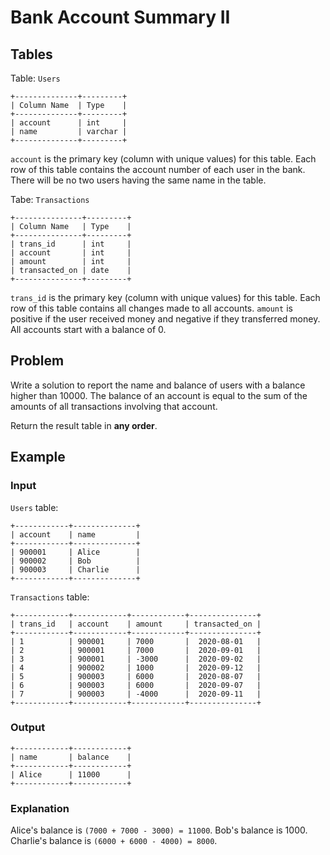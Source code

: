 # Bank Account Summary II

## Tables

Table: `Users`

```
+--------------+---------+
| Column Name  | Type    |
+--------------+---------+
| account      | int     |
| name         | varchar |
+--------------+---------+
```

`account` is the primary key (column with unique values) for this table.
Each row of this table contains the account number of each user in the bank.
There will be no two users having the same name in the table.

Tabe: `Transactions`

```
+---------------+---------+
| Column Name   | Type    |
+---------------+---------+
| trans_id      | int     |
| account       | int     |
| amount        | int     |
| transacted_on | date    |
+---------------+---------+
```

`trans_id` is the primary key (column with unique values) for this table.
Each row of this table contains all changes made to all accounts.
`amount` is positive if the user received money and negative if they transferred
money.
All accounts start with a balance of 0.

## Problem

Write a solution to report the name and balance of users with a balance higher
than 10000. The balance of an account is equal to the sum of the amounts of all
transactions involving that account.

Return the result table in **any order**.

## Example

### Input

`Users` table:

```
+------------+--------------+
| account    | name         |
+------------+--------------+
| 900001     | Alice        |
| 900002     | Bob          |
| 900003     | Charlie      |
+------------+--------------+
```

`Transactions` table:

```
+------------+------------+------------+---------------+
| trans_id   | account    | amount     | transacted_on |
+------------+------------+------------+---------------+
| 1          | 900001     | 7000       |  2020-08-01   |
| 2          | 900001     | 7000       |  2020-09-01   |
| 3          | 900001     | -3000      |  2020-09-02   |
| 4          | 900002     | 1000       |  2020-09-12   |
| 5          | 900003     | 6000       |  2020-08-07   |
| 6          | 900003     | 6000       |  2020-09-07   |
| 7          | 900003     | -4000      |  2020-09-11   |
+------------+------------+------------+---------------+
```

### Output

```
+------------+------------+
| name       | balance    |
+------------+------------+
| Alice      | 11000      |
+------------+------------+
```

### Explanation

Alice's balance is `(7000 + 7000 - 3000) = 11000`.
Bob's balance is 1000.
Charlie's balance is `(6000 + 6000 - 4000) = 8000`.
